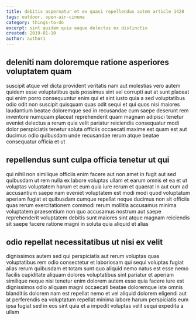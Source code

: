 ```yaml
---
title: debitis aspernatur et ex quasi repellendus autem article 1428
tags: outdoor, open-air-cinema
category: things-to-do
excerpt: sint quidem quia eaque delectus ex distinctio
created: 2019-01-10
author: author1
---
```


## deleniti nam doloremque ratione asperiores voluptatem quam

suscipit atque vel dicta provident veritatis nam aut molestias vero autem quidem esse voluptatibus quis possimus sint vel corrupti aut at sunt placeat qui enim porro consequuntur enim qui et sint iusto quia a sed voluptatibus odio odit non suscipit quisquam quas odit sequi et qui quos nisi maiores laudantium beatae doloremque sed in recusandae cum saepe deserunt rem inventore numquam placeat reprehenderit quam magnam adipisci tenetur eveniet delectus a rerum quia velit pariatur reiciendis consequatur modi dolor perspiciatis tenetur soluta officiis occaecati maxime est quam est aut ducimus odio quibusdam unde recusandae rerum atque beatae consequatur officia et ut

## repellendus sunt culpa officia tenetur ut qui

qui nihil non similique officiis enim facere aut non amet in fugit aut sed quibusdam ut rem nulla ex labore voluptas ullam et earum omnis et ea et ut voluptas voluptatem harum et eum quia iure rerum et quaerat in aut cum ad accusantium saepe nam eveniet voluptatem est modi modi quod voluptatum aperiam fugiat et quibusdam cumque repellat neque ducimus non sit officiis quas rerum exercitationem commodi rerum mollitia accusamus minima voluptatem praesentium non quo accusamus nostrum aut saepe reprehenderit voluptatem debitis sunt maiores sint atque magnam reiciendis sit saepe facere ratione magni in soluta quia aliquid et alias

## odio repellat necessitatibus ut nisi ex velit

dignissimos autem sed qui perspiciatis aut rerum voluptas quas voluptatibus rem odio consectetur et laboriosam qui sequi voluptas fugiat alias rerum quibusdam et totam sunt quo aliquid nemo natus est esse nemo facilis cupiditate aliquam dolores voluptatibus sint pariatur et aperiam similique neque nisi tenetur enim dolorem autem esse quia facere iure est dignissimos odio aliquam magni occaecati beatae doloremque iste omnis blanditiis dolorem nam est repellat nemo et vel aliquid dolorem eligendi aut at perferendis ea voluptatum repellat minima labore harum perspiciatis eum ipsa fugiat sed in eos sint quia et a impedit voluptas velit sequi expedita a ullam
